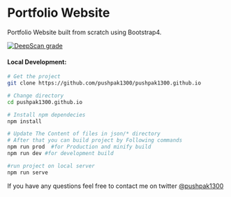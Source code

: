 # Portfolio Website 
 Portfolio Website built from scratch using Bootstrap4.
 
 [![DeepScan grade](https://deepscan.io/api/teams/6932/projects/9054/branches/114534/badge/grade.svg)](https://deepscan.io/dashboard#view=project&tid=6932&pid=9054&bid=114534)
 
 #### Local Development:

```bash
# Get the project
git clone https://github.com/pushpak1300/pushpak1300.github.io

# Change directory
cd pushpak1300.github.io

# Install npm dependecies
npm install

# Update The Content of files in json/* directory
# After that you can build project by Following commands
npm run prod  #for Production and minify build
npm run dev #for development build

#run project on local server
npm run serve
```

If you have any questions feel free to contact me on twitter [@pushpak1300](https://twitter.com/pushpak1300)
 
